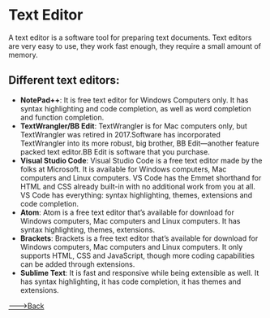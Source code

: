 # Text Editor
A text editor is a software tool for preparing text documents. Text editors are very easy to use, they work fast enough, they require a small amount of memory.

## Different text editors:
* **NotePad++**: It is free text editor for Windows Computers only. It has syntax highlighting and code
completion, as well as word completion and function completion.
* **TextWrangler/BB Edit**: TextWrangler is for Mac computers only, but TextWrangler was retired in 2017.Software has incorporated TextWrangler into its more robust, big brother, BB Edit—another feature packed text editor.BB Edit is software that you purchase.
* **Visual Studio Code**: Visual Studio Code is a free text editor made by the folks at Microsoft. It is available for Windows computers, Mac computers and Linux computers. VS Code has the Emmet shorthand for HTML and CSS already built-in with no additional work from you at all. VS Code has everything: syntax highlighting, themes, extensions and code completion.
* **Atom**: Atom is a free text editor that’s available for download for Windows computers, Mac computers and Linux computers. It has syntax highlighting, themes, extensions.
* **Brackets**: Brackets is a free text editor that’s available for download for Windows computers, Mac computers and Linux computers. It only supports HTML, CSS and JavaScript, though more coding capabilities can be added through extensions.
* **Sublime Text**: It is fast and responsive while being extensible as well. It has syntax highlighting, it has code
completion, it has themes and extensions.




[--->Back](README.md)


    

